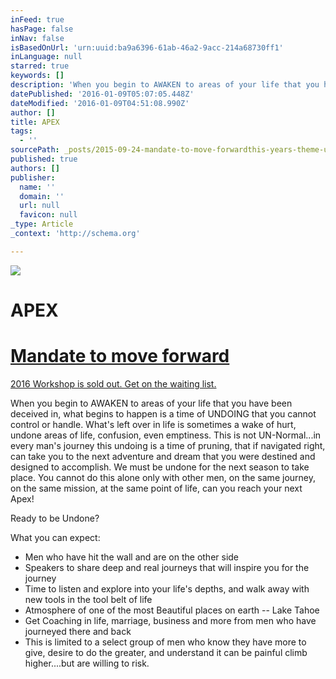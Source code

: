 ```yaml
---
inFeed: true
hasPage: false
inNav: false
isBasedOnUrl: 'urn:uuid:ba9a6396-61ab-46a2-9acc-214a68730ff1'
inLanguage: null
starred: true
keywords: []
description: 'When you begin to AWAKEN to areas of your life that you have been deceived in, what begins to happen is a time of UNDOING that you cannot control or handle. However, if navigated right, can take you to the next adventure and dream that you were destined and designed to accomplish. Th special opportunity for creative entrepreneurs to open up more possibilities. To REGISTER  http://j.mp/tahoe2016'
datePublished: '2016-01-09T05:07:05.448Z'
dateModified: '2016-01-09T04:51:08.990Z'
author: []
title: APEX
tags:
  - ''
sourcePath: _posts/2015-09-24-mandate-to-move-forwardthis-years-theme-undonewhen-you-begi.md
published: true
authors: []
publisher:
  name: ''
  domain: ''
  url: null
  favicon: null
_type: Article
_context: 'http://schema.org'

---
```

![](https://the-grid-user-content.s3-us-west-2.amazonaws.com/89f5fe34-5b51-4d3b-b9cd-73d24a2b45b0.jpg)

# APEX

# [Mandate to move forward][0]

[2016 Workshop is sold out. Get on the waiting list.][1]

When you begin to AWAKEN to areas of your life that you have been deceived in, what begins to happen is a time of UNDOING that you cannot control or handle. What's left over in life is sometimes a wake of hurt, undone areas of life, confusion, even emptiness. This is not UN-Normal...in every man's journey this undoing is a time of pruning, that if navigated right, can take you to the next adventure and dream that you were destined and designed to accomplish. We must be undone for the next season to take place. You cannot do this alone only with other men, on the same journey, on the same mission, at the same point of life, can you reach your next Apex! 

Ready to be Undone?

What you can expect:

* Men who have hit the wall and are on the other side
* Speakers to share deep and real journeys that will inspire you for the journey
* Time to listen and explore into your life's depths, and walk away with new tools in the tool belt of life
* Atmosphere of one of the most Beautiful places on earth -- Lake Tahoe
* Get Coaching in life, marriage, business and more from men who have journeyed there and back
* This is limited to a select group of men who know they have more to give, desire to do the greater, and understand it can be painful climb higher....but are willing to risk. 

[0]: http://www.beautifuloutcome.com/new-products/apex-creative-workshop
[1]: http://j.mp/tahoe2016